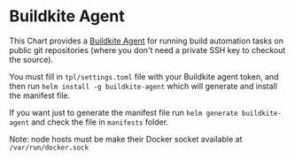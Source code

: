 # Buildkite Agent

This Chart provides a [Buildkite Agent](https://buildkite.com/docs/agent) for running build automation tasks on public git repositories (where you don't need a private SSH key to checkout the source).

You must fill in `tpl/settings.toml` file with your Buildkite agent token, and then run `helm install -g buildkite-agent` which will generate and install the manifest file.

If you want just to generate the manifest file run `helm generate buildkite-agent` and check the file in `manifests` folder.

Note: node hosts must be make their Docker socket available at `/var/run/docker.sock`
